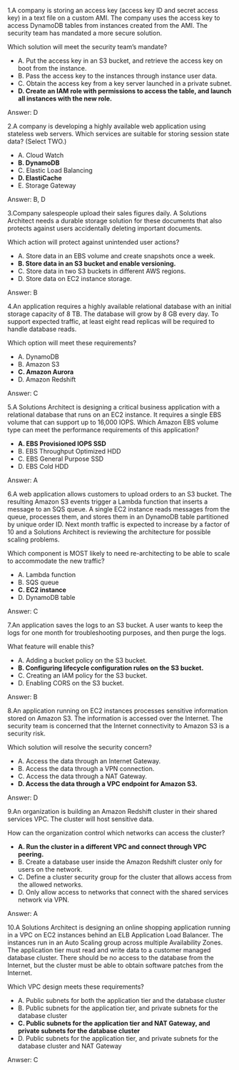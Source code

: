 1.A company is storing an access key (access key ID and secret access key) in a text file on a custom AMI. The company uses the access key to access DynamoDB tables from instances created from the AMI. The security team has mandated a more secure solution.

Which solution will meet the security team’s mandate?

* A. Put the access key in an S3 bucket, and retrieve the access key on boot from the instance.
* B. Pass the access key to the instances through instance user data.
* C. Obtain the access key from a key server launched in a private subnet.
* **D. Create an IAM role with permissions to access the table, and launch all instances with the new role.**

Answer: D

2.A company is developing a highly available web application using stateless web servers. Which services are suitable for storing session state data? (Select TWO.)
  
  * A. Cloud Watch
  * **B. DynamoDB**
  * C. Elastic Load Balancing
  * **D. ElastiCache**
  * E. Storage Gateway

Answer: B, D

3.Company salespeople upload their sales figures daily. A Solutions Architect needs a durable storage solution for these documents that also protects against users accidentally deleting important documents.

  Which action will protect against unintended user actions?
  
   * A. Store data in an EBS volume and create snapshots once a week.
   * **B. Store data in an S3 bucket and enable versioning.**
   * C. Store data in two S3 buckets in different AWS regions.
   * D. Store data on EC2 instance storage.

Answer: B

4.An application requires a highly available relational database with an initial storage capacity of 8 TB. The database will grow by 8 GB every day. To support expected traffic, at least eight read replicas will be required to handle database reads.

Which option will meet these requirements?

 * A. DynamoDB
 * B. Amazon S3
 * **C. Amazon Aurora**
 * D. Amazon Redshift
 
Answer: C


5.A Solutions Architect is designing a critical business application with a relational database that runs on an EC2 instance. It requires a single EBS volume that can support up to 16,000 IOPS.
Which Amazon EBS volume type can meet the performance requirements of this application?

 * **A. EBS Provisioned IOPS SSD**
 * B. EBS Throughput Optimized HDD
 * C. EBS General Purpose SSD
 * D. EBS Cold HDD

Answer: A

6.A web application allows customers to upload orders to an S3 bucket. The resulting Amazon S3 events trigger a Lambda function that inserts a message to an SQS queue. A single EC2 instance reads messages from the queue, processes them, and stores them in an DynamoDB table partitioned by unique order ID. Next month traffic is expected to increase by a factor of 10 and a Solutions Architect is reviewing the architecture for possible scaling problems.

Which component is MOST likely to need re-architecting to be able to scale to accommodate the new traffic?

 * A. Lambda function
 * B. SQS queue
 * **C. EC2 instance**
 * D. DynamoDB table

Answer: C

7.An application saves the logs to an S3 bucket. A user wants to keep the logs for one month for troubleshooting purposes, and then purge the logs.

What feature will enable this?

* A. Adding a bucket policy on the S3 bucket.
* **B. Configuring lifecycle configuration rules on the S3 bucket.**
* C. Creating an IAM policy for the S3 bucket.
* D. Enabling CORS on the S3 bucket.

Answer: B

8.An application running on EC2 instances processes sensitive information stored on Amazon S3. The information is accessed over the Internet. The security team is concerned that the Internet connectivity to Amazon S3 is a security risk.

Which solution will resolve the security concern?

* A. Access the data through an Internet Gateway.
* B. Access the data through a VPN connection.
* C. Access the data through a NAT Gateway.
* **D. Access the data through a VPC endpoint for Amazon S3.**

Answer: D

9.An organization is building an Amazon Redshift cluster in their shared services VPC. The cluster will host sensitive data.

How can the organization control which networks can access the cluster?

* **A. Run the cluster in a different VPC and connect through VPC peering.**
* B. Create a database user inside the Amazon Redshift cluster only for users on the network.
* C. Define a cluster security group for the cluster that allows access from the allowed networks.
* D. Only allow access to networks that connect with the shared services network via VPN.

Answer: A 

10.A Solutions Architect is designing an online shopping application running in a VPC on EC2 instances behind an ELB Application Load Balancer. The instances run in an Auto Scaling group across multiple Availability Zones. The application tier must read and write data to a customer managed database cluster. There should be no access to the database from the Internet, but the cluster must be able to obtain software patches from the Internet.

Which VPC design meets these requirements?

* A. Public subnets for both the application tier and the database cluster
* B. Public subnets for the application tier, and private subnets for the database cluster
* **C. Public subnets for the application tier and NAT Gateway, and private subnets for the database cluster**
* D. Public subnets for the application tier, and private subnets for the database cluster and NAT Gateway

Anwser: C